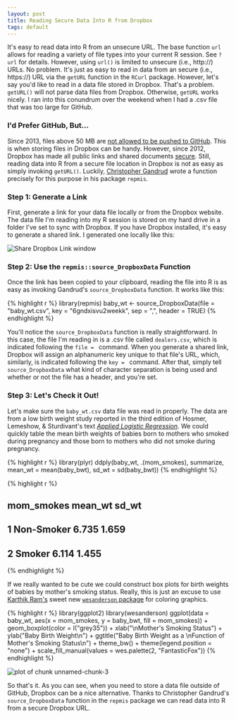 ```yaml
---
layout: post
title: Reading Secure Data Into R from Dropbox
tags: default
---
```


It's easy to read data into R from an unsecure URL.  The base function ```url``` allows for reading a variety of file types into your current R session.  See ```?url``` for details.  However, using ```url()``` is limited to unsecure (i.e., http://) URLs.  No problem.  It's just as easy to read in data from an secure (i.e., https://) URL via the ```getURL``` function in the ```RCurl``` package.  However, let's say you'd like to read in a data file stored in Dropbox.  That's a problem.  ```getURL()``` will not parse data files from Dropbox.  Otherwise, ```getURL``` works nicely.  I ran into this conundrum over the weekend when I had a .csv file that was too large for GitHub.

### I'd Prefer GitHub, But...
Since 2013, files above 50 MB are [not allowed to be pushed to GitHub](https://help.github.com/articles/working-with-large-files).  This is when storing files in Dropbox can be handy.  However, since 2012, Dropbox has made all public links and shared documents [secure](https://www.dropbox.com/help/16/en).  Still, reading data into R from a secure file location in Dropbox is not as easy as simply invoking ```getURL()```.  Luckily, [Christopher Gandrud](http://CRAN.R-project.org/package=repmis) wrote a function precisely for this purpose in his package ```repmis```.

### Step 1: Generate a Link
First, generate a link for your data file locally or from the Dropbox website.  The data file I'm reading into my R session is stored on my hard drive in a folder I've set to sync with Dropbox.  If you have Dropbox installed, it's easy to generate a shared link.  I generated one locally like this:

![Share Dropbox Link window](http://aaronbaggett.com/img/db_grab.png)

### Step 2: Use the ```repmis::source_DropboxData``` Function
Once the link has been copied to your clipboard, reading the file into R is as easy as invoking Gandrud's ```source_DropboxData``` function.  It works like this:


{% highlight r %}
library(repmis)
baby_wt <- source_DropboxData(file = "baby_wt.csv", 
  key = "6gndxisvu2weekk", sep = ",", header = TRUE)
{% endhighlight %}


You'll notice the ```source_DropboxData``` function is really straightforward.  In this case, the file I'm reading in is a .csv file called ```dealers.csv```, which is indicated following the ```file = ``` command.  When you generate a shared link, Dropbox will assign an alphanumeric key unique to that file's URL, which, similarly, is indicated following the ```key = ``` command.  After that, simply tell ```source_DropboxData``` what kind of character separation is being used and whether or not the file has a header, and you're set.

### Step 3: Let's Check it Out!
Let's make sure the ```baby_wt.csv``` data file was read in properly.  The data are from a low birth weight study reported in the third edition of Hosmer, Lemeshow, & Sturdivant's text [*Applied Logistic Regression*](http://www.amazon.com/Applied-Logistic-Regression-David-Hosmer/dp/0470582472/ref=sr_1_1?s=books&ie=UTF8&qid=1396032229&sr=1-1).  We could quickly table the mean birth weights of babies born to mothers who smoked during pregnancy and those born to mothers who did not smoke during pregnancy.


{% highlight r %}
library(plyr)
ddply(baby_wt, .(mom_smokes), summarize, 
  mean_wt = mean(baby_bwt), 
  sd_wt = sd(baby_bwt))
{% endhighlight %}

{% highlight r %}
##   mom_smokes mean_wt sd_wt
## 1 Non-Smoker   6.735 1.659
## 2     Smoker   6.114 1.455
{% endhighlight %}


If we really wanted to be cute we could construct box plots for birth weights of babies by mother's smoking status.  Really, this is just an excuse to use [Karthik Ram's](https://github.com/karthik) sweet new [```wesanderson``` package](https://github.com/karthik/wesanderson) for coloring graphics.


{% highlight r %}
library(ggplot2)
library(wesanderson)
ggplot(data = baby_wt, aes(x = mom_smokes, y = baby_bwt, 
  fill = mom_smokes)) + geom_boxplot(color = I("grey35")) + 
  xlab("\nMother's Smoking Status") + 
  ylab("Baby Birth Weight\n") +
  ggtitle("Baby Birth Weight as a \nFunction of Mother's Smoking Status\n") +
  theme_bw() + theme(legend.position = "none") +
  scale_fill_manual(values = wes.palette(2, "FantasticFox"))
{% endhighlight %}

<img src="http://aaronbaggett.com/img/unnamed-chunk-3.png" title="plot of chunk unnamed-chunk-3" alt="plot of chunk unnamed-chunk-3" style="display: block; margin: auto;" />


So that's it.  As you can see, when you need to store a data file outside of GitHub, Dropbox can be a nice alternative.  Thanks to Christopher Gandrud's ```source_DropboxData``` function in the ```repmis``` package we can read data into R from a secure Dropbox URL.
